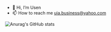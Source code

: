- 👋 Hi, I’m Usen
- 📫 How to reach me uia.business@yahoo.com

<!---
Usen-ita/Usen-ita is a ✨ special ✨ repository because its `README.md` (this file) appears on your GitHub profile.
You can click the Preview link to take a look at your changes.
--->
![Anurag's GitHub stats](https://github-readme-stats.vercel.app/api?username=Usen-ita&show_icons=true&theme=tokyonight)
